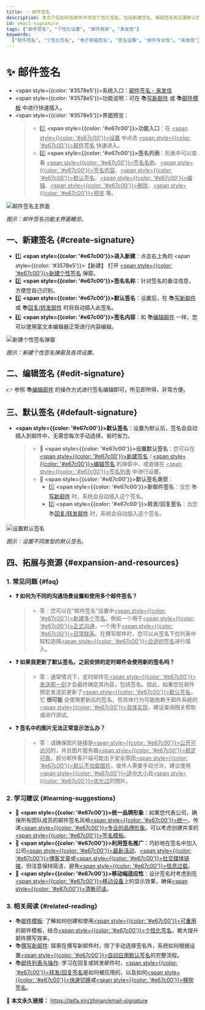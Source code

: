 ```yaml
---
title: ✨ 邮件签名
description: 本文介绍如何在邮件中添加个性化签名，包括新建签名、编辑签名和设置默认签名等操作步骤。通过本文，您将学会如何在写新邮件或回复转发邮件时快速插入个性化签名，提升邮件的专业度和个性化。
id: email-signature
tags: ["邮件签名", "个性化设置", "邮件效率", "来发信"]
keywords:
  ["邮件签名", "个性化签名", "电子邮箱签名", "签名设置", "邮件专业性", "来发信"]
---
```


# ✨ 邮件签名

- <span style={{color: '#3578e5'}}>系统入口</span>：[邮件签名 - 来发信](https://web.laifaxin.com/settings/signatures)
- <span style={{color: '#3578e5'}}>功能说明</span>：可在 📚[写新邮件](./compose-new-email) 或 📚[邮件模板](./email-templates) 中进行快速插入。
- <span style={{color: '#3578e5'}}>界面预览</span>：
  > - 1️⃣ **<span style={{color: '#e67c00'}}>功能入口</span>**：在 <u><span style={{color: '#e67c00'}}>设置</span></u> 中点击 <u><span style={{color: '#e67c00'}}>邮件签名</span></u> 快速进入。
  > - 2️⃣ **<span style={{color: '#e67c00'}}>签名列表</span>**：列表中可以查看 <u><span style={{color: '#e67c00'}}>签名名称</span></u>、<u><span style={{color: '#e67c00'}}>签名内容</span></u>、<u><span style={{color: '#e67c00'}}>默认签名</span></u>、<u><span style={{color: '#e67c00'}}>编辑</span></u>、<u><span style={{color: '#e67c00'}}>删除</span></u>、<u><span style={{color: '#e67c00'}}>预览</span></u> 等。

![邮件签名主界面](https://cos.files.maozhishi.com/data/web/web-files/img/20241025134813.png)

_图示：邮件签名功能主界面概览。_

## 一、新建签名 {#create-signature}

- 1️⃣ **<span style={{color: '#e67c00'}}>进入新建</span>**：点击右上角的 <span style={{color: '#3578e5'}}>【新建】</span> 打开 <u><span style={{color: '#e67c00'}}>新建个性签名</span></u> 弹窗。
- 2️⃣ **<span style={{color: '#e67c00'}}>签名名称</span>**：针对签名的备注信息，方便您自己识别。
- 3️⃣ **<span style={{color: '#e67c00'}}>默认签名</span>**：设置后，在 📚[写新邮件](./compose-new-email) 或 📚[回复/转发邮件](./email-list#replying-and-forwarding-emails) 时将自动插入此签名。
- 4️⃣ **<span style={{color: '#e67c00'}}>签名内容</span>**：和 📚[编辑邮件](./email-editing) 一样，您可以使用富文本编辑器正常进行内容编辑。

![新建个性签名弹窗](https://cos.files.maozhishi.com/data/web/web-files/img/20241025135654.png)

_图示：新建个性签名弹窗及各项设置。_

## 二、编辑签名 {#edit-signature}

👉 参照 📚[编辑邮件](./email-editing) 的操作方式进行签名编辑即可，所见即所得，非常方便。

## 三、默认签名 {#default-signature}

- **<span style={{color: '#e67c00'}}>默认签名</span>**：设置为默认后，签名会自动插入到邮件中，无需您每次手动选择，省时省力。
  > - 🌟 **<span style={{color: '#e67c00'}}>设置默认签名</span>**：您可以在 [<u><span style={{color: '#e67c00'}}>新建签名</span></u>](#create-signature) / [<u><span style={{color: '#e67c00'}}>编辑签名</span></u>](#edit-signature) 的弹窗中，或直接在 <u><span style={{color: '#e67c00'}}>签名列表</span></u> 中进行设置。
  > - 🌟 **<span style={{color: '#e67c00'}}>默认签名类型</span>**：
  >   - 1️⃣ **<span style={{color: '#e67c00'}}>新邮件签名</span>**：当您 📚[写新邮件](./compose-new-email) 时，系统会自动插入这个签名。
  >   - 2️⃣ **<span style={{color: '#e67c00'}}>转发/回复签名</span>**：当您 📚[回复/转发邮件](./email-list#replying-and-forwarding-emails) 时，系统会自动插入这个签名。

![设置默认签名](https://cos.files.maozhishi.com/data/web/web-files/img/20241025141714.png)

_图示：设置不同类型的默认签名。_

## 四、拓展与资源 {#expansion-and-resources}

### 1. 常见问题 {#faq}

- **❓ 如何为不同的沟通场景设置和使用多个邮件签名？**
  > - 答：您可以在"邮件签名"设置中<u><span style={{color: '#e67c00'}}>新建多个签名</span></u>，例如一个用于<u><span style={{color: '#e67c00'}}>正式沟通</span></u>，一个用于<u><span style={{color: '#e67c00'}}>日常联系</span></u>。在撰写邮件时，您可以从签名下拉列表中轻松选择<u><span style={{color: '#e67c00'}}>合适的签名</span></u>进行插入。
- **❓ 如果我更新了默认签名，之前安排的定时邮件会使用新的签名吗？**
  > - 答：通常情况下，定时邮件在<u><span style={{color: '#e67c00'}}>发送那一刻</span></u>才会最终确定其内容，包括签名。因此，如果您在邮件预定发送前更新了<u><span style={{color: '#e67c00'}}>默认签名</span></u>，它 **很可能** 会使用更新后的签名。但具体行为可能依赖于邮件系统的<u><span style={{color: '#e67c00'}}>具体实现</span></u>，建议查阅相关帮助或进行测试。
- **❓ 签名中的图片无法正常显示怎么办？**
  > - 答：请确保图片链接是<u><span style={{color: '#e67c00'}}>公开可访问</span></u>的，并且图片服务器<u><span style={{color: '#e67c00'}}>稳定可靠</span></u>。部分邮件客户端可能出于安全原因<u><span style={{color: '#e67c00'}}>默认不加载图片</span></u>，收件人需要手动允许。建议使用<u><span style={{color: '#e67c00'}}>适中大小</span></u>且<u><span style={{color: '#e67c00'}}>优化过</span></u>的图片。

### 2. 学习建议 {#learning-suggestions}

- 🎯 **<span style={{color: '#e67c00'}}>统一品牌形象</span>**：如果您代表公司，确保所有团队成员的邮件签名风格<u><span style={{color: '#e67c00'}}>统一</span></u>，传递<u><span style={{color: '#e67c00'}}>专业的品牌形象</span></u>。可以考虑创建共享的<u><span style={{color: '#e67c00'}}>签名模板</span></u>。
- 🎯 **<span style={{color: '#e67c00'}}>利用签名推广</span>**：巧妙地在签名中加入公司<u><span style={{color: '#e67c00'}}>最新活动</span></u>、<u><span style={{color: '#e67c00'}}>博客文章</span></u>或<u><span style={{color: '#e67c00'}}>社交媒体链接</span></u>，但注意保持简洁，避免<u><span style={{color: '#e67c00'}}>信息过载</span></u>。
- 🎯 **<span style={{color: '#e67c00'}}>移动端适应性</span>**：设计签名时考虑到在<u><span style={{color: '#e67c00'}}>移动设备</span></u>上的显示效果，确保<u><span style={{color: '#e67c00'}}>清晰可读</span></u>。

### 3. 相关阅读 {#related-reading}

- 📚[邮件模板](./email-templates): 了解如何创建和使用<u><span style={{color: '#e67c00'}}>可重用</span></u>的邮件模板，结合<u><span style={{color: '#e67c00'}}>个性化签名</span></u>，极大提升邮件撰写效率。
- 📚[撰写新邮件](./compose-new-email): 探索在撰写新邮件时，除了手动选择签名外，系统如何根据设置<u><span style={{color: '#e67c00'}}>自动应用默认签名</span></u>的完整流程。
- 📚[邮件列表与操作](./email-list#replying-and-forwarding-emails): 学习在回复或转发邮件时，<u><span style={{color: '#e67c00'}}>转发/回复签名</span></u>是如何被应用的，以及如何<u><span style={{color: '#e67c00'}}>快速切换</span></u>或<u><span style={{color: '#e67c00'}}>移除签名</span></u>。

🔗 **本文永久链接：** https://laifa.xin/zhinan/email-signature

